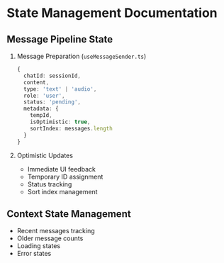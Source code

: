 
# State Management Documentation

## Message Pipeline State
1. Message Preparation (`useMessageSender.ts`)
   ```typescript
   {
     chatId: sessionId,
     content,
     type: 'text' | 'audio',
     role: 'user',
     status: 'pending',
     metadata: {
       tempId,
       isOptimistic: true,
       sortIndex: messages.length
     }
   }
   ```

2. Optimistic Updates
   - Immediate UI feedback
   - Temporary ID assignment
   - Status tracking
   - Sort index management

## Context State Management
- Recent messages tracking
- Older message counts
- Loading states
- Error states
